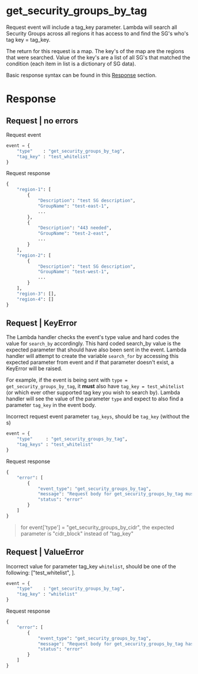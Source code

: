 # get_security_groups_by_tag

Request event will include a tag_key parameter. Lambda will search all Security Groups across all regions it has access to and find the SG's who's tag key = tag_key. 

The return for this request is a map. The key's of the map are the regions that were searched. Value of the key's are a list of all SG's that matched the condition (each item in list is a dictionary of SG data).

Basic response syntax can be found in this [Response](#request--no-errors) section.

# Response

## Request | no errors

Request event
```python
event = {
    "type"    : "get_security_groups_by_tag",
    "tag_key" : "test_whitelist"
}
```

Request response
```python
{
    "region-1": [
        {
            "Description": "test SG description",
            "GroupName": "test-east-1",
            ...
        },
        {
            "Description": "443 needed",
            "GroupName": "test-2-east",
            ...
        }
    ],
    "region-2": [
        {
            "Description": "test SG description",
            "GroupName": "test-west-1",
            ...
        }
    ],
    "region-3": [],
    "region-4": []
}

```

## Request | KeyError

The Lambda handler checks the event's type value and hard codes the value for `search_by` accordingly. This hard coded search_by value is the expected parameter that should have also been sent in the event. Lambda handler will attempt to create the variable `search_for` by accessing this expected parameter from event and if that parameter doesn't exist, a KeyError will be raised.

For example, if the event is being sent with `type = get_security_groups_by_tag`, it **must** also have `tag_key = test_whitelist` (or which ever other supported tag key you wish to search by). Lambda handler will see the value of the parameter `type` and expect to also find a parameter `tag_key` in the event body.

Incorrect request event parameter `tag_keys`, should be `tag_key` (without the s)
```python
event = {
    "type"     : "get_security_groups_by_tag",
    "tag_keys" : "test_whitelist"
}
```

Request response
```python
{
    "error": [
        {
            "event_type": "get_security_groups_by_tag",
            "message": "Request body for get_security_groups_by_tag must include parameter tag_key. Parameter not found",
            "status": "error"
        }
    ]
}
```

> for event['type'] = "get_security_groups_by_cidr", the expected parameter is "cidr_block" instead of "tag_key"

## Request | ValueError

Incorrect value for parameter tag_key `whitelist`, should be one of the following: ["test_whitelist", ].
```python
event = {
    "type"    : "get_security_groups_by_tag",
    "tag_key" : "whitelist"
}
```

Request response
```python
{
    "error": [
        {
            "event_type": "get_security_groups_by_tag",
            "message": "Request body for get_security_groups_by_tag has invalid tag_key: whitelist, must be one of the following: ['test_whitelist']",
            "status": "error"
        }
    ]
}
```
